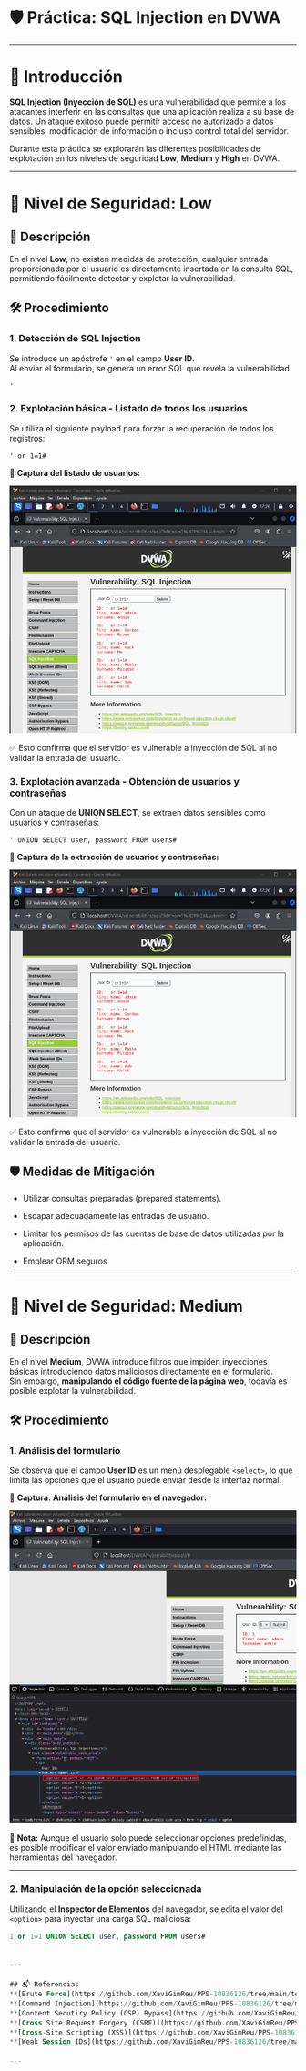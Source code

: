 # 🛡️ Práctica: SQL Injection en DVWA

---

# 📖 Introducción

**SQL Injection (Inyección de SQL)** es una vulnerabilidad que permite a los atacantes interferir en las consultas que una aplicación realiza a su base de datos. Un ataque exitoso puede permitir acceso no autorizado a datos sensibles, modificación de información o incluso control total del servidor.

Durante esta práctica se explorarán las diferentes posibilidades de explotación en los niveles de seguridad **Low**, **Medium** y **High** en DVWA.

---

# 🔷​ Nivel de Seguridad: Low

## 📌 Descripción

En el nivel **Low**, no existen medidas de protección, cualquier entrada proporcionada por el usuario es directamente insertada en la consulta SQL, permitiendo fácilmente detectar y explotar la vulnerabilidad.



## 🛠️ Procedimiento

### 1. Detección de SQL Injection

Se introduce un apóstrofe `'` en el campo **User ID**.  
Al enviar el formulario, se genera un error SQL que revela la vulnerabilidad.

```text
'
```

### 2. Explotación básica - Listado de todos los usuarios

Se utiliza el siguiente payload para forzar la recuperación de todos los registros:

```text
' or 1=1#
```

📸 **Captura del listado de usuarios:**


![listado_usuarios](https://github.com/XaviGimReu/PPS-10836126/blob/main/template-main/RA3/RA3_2/assets/SQL_Injection%20-%20low_1.png)

✅ Esto confirma que el servidor es vulnerable a inyección de SQL al no validar la entrada del usuario.



### 3. Explotación avanzada - Obtención de usuarios y contraseñas

Con un ataque de **UNION SELECT**, se extraen datos sensibles como usuarios y contraseñas:

```text
' UNION SELECT user, password FROM users#
```

📸 **Captura de la extracción de usuarios y contraseñas:**


![extración_usuarios&contraseñas](https://github.com/XaviGimReu/PPS-10836126/blob/main/template-main/RA3/RA3_2/assets/SQL_Injection%20-%20low_1.png)

✅ Esto confirma que el servidor es vulnerable a inyección de SQL al no validar la entrada del usuario.


## 🛡️ Medidas de Mitigación

- Utilizar consultas preparadas (prepared statements).
  
- Escapar adecuadamente las entradas de usuario.
  
- Limitar los permisos de las cuentas de base de datos utilizadas por la aplicación.
  
- Emplear ORM seguros

---

# 🔶​ Nivel de Seguridad: Medium

## 📌 Descripción

En el nivel **Medium**, DVWA introduce filtros que impiden inyecciones básicas introduciendo datos maliciosos directamente en el formulario.  
Sin embargo, **manipulando el código fuente de la página web**, todavía es posible explotar la vulnerabilidad.


## 🛠️ Procedimiento

### 1. Análisis del formulario

Se observa que el campo **User ID** es un menú desplegable `<select>`, lo que limita las opciones que el usuario puede enviar desde la interfaz normal.

📸 **Captura: Análisis del formulario en el navegador:**


![analisis_formulario](https://github.com/XaviGimReu/PPS-10836126/blob/main/template-main/RA3/RA3_2/assets/SQL_Injection%20-%20med_1.png)

📝 **Nota:** Aunque el usuario solo puede seleccionar opciones predefinidas, es posible modificar el valor enviado manipulando el HTML mediante las herramientas del navegador.

---

### 2. Manipulación de la opción seleccionada

Utilizando el **Inspector de Elementos** del navegador, se edita el valor del `<option>` para inyectar una carga SQL maliciosa:

```sql
1 or 1=1 UNION SELECT user, password FROM users#


---

## 📬 Referencias
**[Brute Force](https://github.com/XaviGimReu/PPS-10836126/tree/main/template-main/RA3/RA3_2/Brute%20Force)**&nbsp;&nbsp;&nbsp; | &nbsp;&nbsp;&nbsp;
**[Command Injection](https://github.com/XaviGimReu/PPS-10836126/tree/main/template-main/RA3/RA3_2/Command%20Injection)**&nbsp;&nbsp;&nbsp; | &nbsp;&nbsp;&nbsp;
**[Content Secutiry Policy (CSP) Bypass](https://github.com/XaviGimReu/PPS-10836126/tree/main/template-main/RA3/RA3_2/Content%20Security%20Policy%20(CSP)%20Bypass)**&nbsp;&nbsp;&nbsp; | &nbsp;&nbsp;&nbsp;
**[Cross Site Request Forgery (CSRF)](https://github.com/XaviGimReu/PPS-10836126/tree/main/template-main/RA3/RA3_2/Cross%20Site%20Request%20Forgery%20(CSRF))**&nbsp;&nbsp;&nbsp; | &nbsp;&nbsp;&nbsp;
**[Cross-Site Scripting (XSS)](https://github.com/XaviGimReu/PPS-10836126/tree/main/template-main/RA3/RA3_2/Cross-Site%20Scripting%20(XSS))**&nbsp;&nbsp;&nbsp; | &nbsp;&nbsp;&nbsp;
**[Weak Session IDs](https://github.com/XaviGimReu/PPS-10836126/tree/main/template-main/RA3/RA3_2/Weak%20Session%20IDs)**

---


